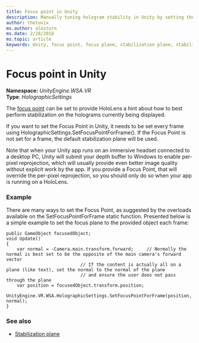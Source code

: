 ```yaml
---
title: Focus point in Unity
description: Manually tuning hologram stability in Unity by setting the focus point
author: thetuvix
ms.author: alexturn
ms.date: 2/28/2018
ms.topic: article
keywords: Unity, focus point, focus plane, stabilization plane, stabilization point, reprojection, LSR, depth buffer
---
```




# Focus point in Unity

**Namespace:** *UnityEngine.WSA.VR*\
 **Type**: *HolographicSettings*

The [focus point](hologram-stability.md#stabilization-plane) can be set to provide HoloLens a hint about how to best perform stabilization on the holograms currently being displayed.

If you want to set the Focus Point in Unity, it needs to be set every frame using HolographicSettings.SetFocusPointForFrame(). If the Focus Point is not set for a frame, the default stabilization plane will be used.

Note that when your Unity app runs on an immersive headset connected to a desktop PC, Unity will submit your depth buffer to Windows to enable per-pixel reprojection, which will usually provide even better image quality without explicit work by the app. If you provide a Focus Point, that will override the per-pixel reprojection, so you should only do so when your app is running on a HoloLens.

### Example

There are many ways to set the Focus Point, as suggested by the overloads available on the SetFocusPointForFrame static function. Presented below is a simple example to set the focus plane to the provided object each frame:

```
public GameObject focusedObject;
void Update()
{
    var normal = -Camera.main.transform.forward;     // Normally the normal is best set to be the opposite of the main camera's forward vector
                            // If the content is actually all on a plane (like text), set the normal to the normal of the plane
                            // and ensure the user does not pass through the plane
    var position = focusedObject.transform.position;
    UnityEngine.VR.WSA.HolographicSettings.SetFocusPointForFrame(position, normal);
}
```

### See also
* [Stabilization plane](hologram-stability.md#stabilization-plane)
